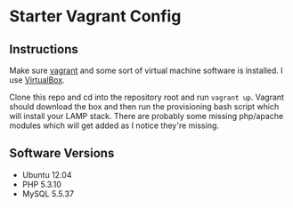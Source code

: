 # Starter Vagrant Config

## Instructions
Make sure [vagrant](http://www.vagrantup.com/) and some sort of virtual machine software is installed. I use [VirtualBox](https://www.virtualbox.org/).

Clone this repo and cd into the repository root and run `vagrant up`. Vagrant should download the box and then run the provisioning bash script which will install your LAMP stack. There are probably some missing php/apache modules which will get added as I notice they're missing.
 
## Software Versions
* Ubuntu 12.04
* PHP 5.3.10
* MySQL 5.5.37
